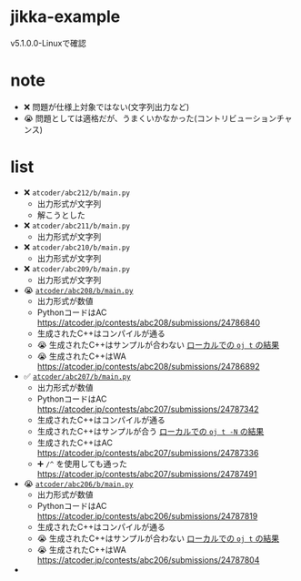# jikka-example
v5.1.0.0-Linuxで確認

# note
- :x: 問題が仕様上対象ではない(文字列出力など)
- :sob: 問題としては適格だが、うまくいかなかった(コントリビューションチャンス)

# list
- :x: `atcoder/abc212/b/main.py`
  - 出力形式が文字列
  - 解こうとした
- :x: `atcoder/abc211/b/main.py`
  - 出力形式が文字列
- :x: `atcoder/abc210/b/main.py`
  - 出力形式が文字列
- :x: `atcoder/abc209/b/main.py`
  - 出力形式が文字列
- :sob: [`atcoder/abc208/b/main.py`](atcoder/abc208/b/main.py)
  - 出力形式が数値
  - PythonコードはAC https://atcoder.jp/contests/abc208/submissions/24786840
  - 生成されたC++はコンパイルが通る
  - :sob: 生成されたC++はサンプルが合わない [ローカルでの `oj t` の結果](./atcoder/abc208/b/result_as_generated_cpp)
  - :sob: 生成されたC++はWA https://atcoder.jp/contests/abc208/submissions/24786892
- :white_check_mark: [`atcoder/abc207/b/main.py`](atcoder/abc207/b/main.py)
  - 出力形式が数値
  - PythonコードはAC https://atcoder.jp/contests/abc207/submissions/24787342
  - 生成されたC++はコンパイルが通る
  - 生成されたC++はサンプルが合う [ローカルでの `oj t -N` の結果](atcoder/abc207/b/result_as_generated_cpp)
  - 生成されたC++はAC https://atcoder.jp/contests/abc207/submissions/24787336
  - :heavy_plus_sign: `/^` を使用しても通った https://atcoder.jp/contests/abc207/submissions/24787491
- :sob: [`atcoder/abc206/b/main.py`](atcoder/abc206/b/main.py)
  - 出力形式が数値
  - PythonコードはAC https://atcoder.jp/contests/abc206/submissions/24787819
  - 生成されたC++はコンパイルが通る
  - :sob: 生成されたC++はサンプルが合わない [ローカルでの `oj t` の結果](./atcoder/abc206/b/result_as_generated_cpp)
  - :sob: 生成されたC++はWA https://atcoder.jp/contests/abc206/submissions/24787804
- 